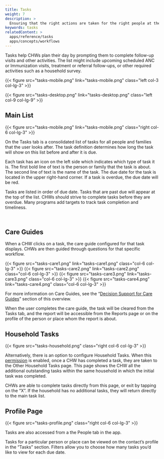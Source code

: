 ```yaml
---
title: Tasks
weight: 7
description: >
  Ensuring that the right actions are taken for the right people at the right time
keywords: tasks
relatedContent: >
  apps/reference/tasks
  apps/concepts/workflows
---
```


Tasks help CHWs plan their day by prompting them to complete follow-up visits and other activities. The list might include upcoming scheduled ANC or Immunization visits, treatment or referral follow-ups, or other required activities such as a household survey.

{{< figure src="tasks-mobile.png" link="tasks-mobile.png" class="left col-3 col-lg-3" >}}

{{< figure src="tasks-desktop.png" link="tasks-desktop.png" class="left col-9 col-lg-9" >}}


## Main List

{{< figure src="tasks-mobile.png" link="tasks-mobile.png" class="right col-6 col-lg-3" >}}

On the Tasks tab is a consolidated list of tasks for all people and families that the user looks after. The task definition determines how long the task will show on this list before and after it is due.

Each task has an icon on the left side which indicates which type of task it is. The first bold line of text is the person or family that the task is about. The second line of text is the name of the task. The due date for the task is located in the upper right-hand corner. If a task is overdue, the due date will be red.

Tasks are listed in order of due date. Tasks that are past due will appear at the top of the list. CHWs should strive to complete tasks before they are overdue. Many programs add targets to track task completion and timeliness.


<br clear="all">

## Care Guides

When a CHW clicks on a task, the care guide configured for that task displays. CHWs are then guided through questions for that specific workflow.

<div class="container">
  <div class="row">
{{< figure src="tasks-care1.png" link="tasks-care1.png" class="col-6 col-lg-3" >}}
{{< figure src="tasks-care2.png" link="tasks-care2.png" class="col-6 col-lg-3" >}}
{{< figure src="tasks-care3.png" link="tasks-care3.png" class="col-6 col-lg-3" >}}
{{< figure src="tasks-care4.png" link="tasks-care4.png" class="col-6 col-lg-3" >}}
  </div>
</div>

For more information on Care Guides, see the “[Decision Support for Care Guides]()” section of this overview. 

When the user completes the care guide, the task will be cleared from the Tasks tab, and the report will be accessible from the Reports page or on the profile of the person or place whom the report is about.

## Household Tasks
    
{{< figure src="tasks-household.png" class="right col-6 col-lg-3" >}}
    
Alternatively, there is an option to configure Household Tasks. When this [permission](https://docs.communityhealthtoolkit.org/apps/reference/app-settings/user-permissions/) is enabled, once a CHW has completed a task, they are taken to the Other Household Tasks page. This page shows the CHW all the additional outstanding tasks within the same household in which the initial task was completed.

CHWs are able to complete tasks directly from this page, or exit by tapping on the “X”. If the household has no additional tasks, they will return directly to the main task list.
    
## Profile Page

{{< figure src="tasks-profile.png" class="right col-6 col-lg-3" >}}

Tasks are also accessed from a the People tab in the app.

Tasks for a particular person or place can be viewed on the contact’s profile in the “Tasks” section. Filters allow you to choose how many tasks you’d like to view for each due date.

<br clear="all">
